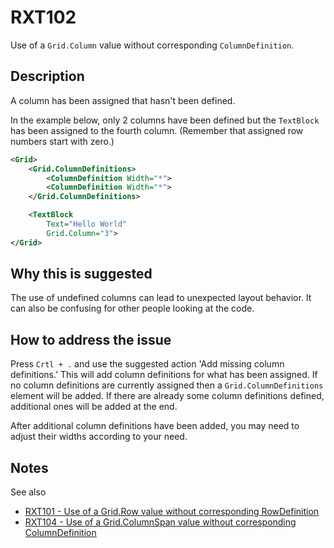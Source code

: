 # RXT102

Use of a `Grid.Column` value without corresponding `ColumnDefinition`.

## Description

A column has been assigned that hasn't been defined.

In the example below, only 2 columns have been defined but the `TextBlock` has been assigned to the fourth column. (Remember that assigned row numbers start with zero.)

```xml
<Grid>
    <Grid.ColumnDefinitions>
        <ColumnDefinition Width="*">
        <ColumnDefinition Width="*">
    </Grid.ColumnDefinitions>

    <TextBlock
        Text="Hello World"
        Grid.Column="3">
</Grid>
```

## Why this is suggested

The use of undefined columns can lead to unexpected layout behavior.
It can also be confusing for other people looking at the code.

## How to address the issue

Press `Crtl + .` and use the suggested action 'Add missing column definitions.'
This will add column definitions for what has been assigned.
If no column definitions are currently assigned then a `Grid.ColumnDefinitions` element will be added. If there are already some column definitions defined, additional ones will be added at the end.

After additional column definitions have been added, you may need to adjust their widths according to your need.

## Notes

See also

- [RXT101 - Use of a Grid.Row value without corresponding RowDefinition](.\RXT101.md)
- [RXT104 - Use of a Grid.ColumnSpan value without corresponding ColumnDefinition](.\RXT104.md)